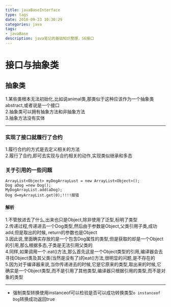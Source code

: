 ```yaml
---
title: javaBaseInterface
type: tags
date: 2018-09-23 10:30:29
categories: java
tags:
- javaBase
description: java笔记的基础知识整理，SE接口
---
```

# 接口与抽象类 #

## 抽象类 ##

1.某些类根本无法初始化,比如说animal类,那类似于这种应该作为一个抽象类abstract,或者说是一个接口   
2.抽象类可以拥有抽象方法和非抽象方法    
3.抽象方法没有实体
***
### 实现了接口就履行了合约 ###

1.履行合约的方式是去定义相关的方法  
2.履行了合约,即可去实现与合约相关的动作,实现类似继承和多态

### 关于引用的一些问题 ###

	ArrayList<Object> myDogArrayLust = new ArrayList<Object>();   
	Dog aDog =new Dog(); 
	MyDogArrayList.add(aDog); 
	Dog d=myArrayList.get(0);!!!!报错     

#### 解析 ####

1.不管放进去了什么,出来也只是Object,除非使用了泛型,标明了类型   
2.传递过程,传递进去一个Dog类型,然后由于参数是Object,父类引用子类,成功add,但是取出的时候, return的参数也是Object    
3.因此说,里面确实存放的是一个包含Dog属性的类型,但是获取的却是一个Object的引用,那么根据多态,子类是无法引用父类的    
4.同样,如果调用一个.eat()方法,那么首先这是一个Object类型的引用,编译器会去寻找Object类及其父类(当然是没有了)的eat()方法,很明显的问题,是不存在的  
5.因为对于编译器来说,当你传递进去的时候,它是它原来的类型,取出来的时候,它确实是一个Object类型,而不是引用了其他类型,编译器只根据引用的类型,而不是对象的类型   
***

- 强制类型转换使用instanceof可以检验是否可以成功转换类型`o instanceof Dog`转换成功返回true



